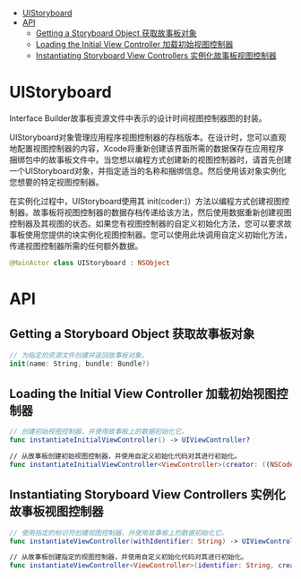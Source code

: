 <!-- TOC -->

- [UIStoryboard](#uistoryboard)
- [API](#api)
    - [Getting a Storyboard Object 获取故事板对象](#getting-a-storyboard-object-获取故事板对象)
    - [Loading the Initial View Controller 加载初始视图控制器](#loading-the-initial-view-controller-加载初始视图控制器)
    - [Instantiating Storyboard View Controllers 实例化故事板视图控制器](#instantiating-storyboard-view-controllers-实例化故事板视图控制器)

<!-- /TOC -->

# UIStoryboard

Interface Builder故事板资源文件中表示的设计时间视图控制器图的封装。

UIStoryboard对象管理应用程序视图控制器的存档版本。在设计时，您可以直观地配置视图控制器的内容，Xcode将重新创建该界面所需的数据保存在应用程序捆绑包中的故事板文件中。当您想以编程方式创建新的视图控制器时，请首先创建一个UIStoryboard对象，并指定适当的名称和捆绑信息。然后使用该对象实例化您想要的特定视图控制器。

在实例化过程中，UIStoryboard使用其 init(coder:)）方法以编程方式创建视图控制器。故事板将视图控制器的数据存档传递给该方法，然后使用数据重新创建视图控制器及其视图的状态。如果您有视图控制器的自定义初始化方法，您可以要求故事板使用您提供的块实例化视图控制器。您可以使用此块调用自定义初始化方法，传递视图控制器所需的任何额外数据。

```swift
@MainActor class UIStoryboard : NSObject
```

# API

## Getting a Storyboard Object 获取故事板对象

```swift
// 为指定的资源文件创建并返回故事板对象。
init(name: String, bundle: Bundle?)

```

## Loading the Initial View Controller 加载初始视图控制器

```swift
// 创建初始视图控制器，并使用故事板上的数据初始化它。
func instantiateInitialViewController() -> UIViewController?

// 从故事板创建初始视图控制器，并使用自定义初始化代码对其进行初始化。
func instantiateInitialViewController<ViewController>(creator: ((NSCoder) -> ViewController?)?) -> ViewController?
```

## Instantiating Storyboard View Controllers 实例化故事板视图控制器

```swift
// 使用指定的标识符创建视图控制器，并使用故事板上的数据初始化它。
func instantiateViewController(withIdentifier: String) -> UIViewController

// 从故事板创建指定的视图控制器，并使用自定义初始化代码对其进行初始化。
func instantiateViewController<ViewController>(identifier: String, creator: ((NSCoder) -> ViewController?)?) -> ViewController
```
